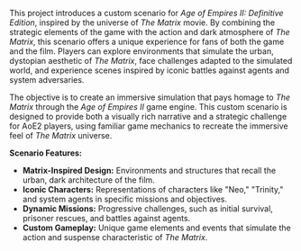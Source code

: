 This project introduces a custom scenario for *Age of Empires II: Definitive Edition*, inspired by the universe of *The Matrix* movie. By combining the strategic elements of the game with the action and dark atmosphere of *The Matrix*, this scenario offers a unique experience for fans of both the game and the film. Players can explore environments that simulate the urban, dystopian aesthetic of *The Matrix*, face challenges adapted to the simulated world, and experience scenes inspired by iconic battles against agents and system adversaries.

The objective is to create an immersive simulation that pays homage to *The Matrix* through the *Age of Empires II* game engine. This custom scenario is designed to provide both a visually rich narrative and a strategic challenge for AoE2 players, using familiar game mechanics to recreate the immersive feel of *The Matrix* universe.

**Scenario Features:**

- **Matrix-Inspired Design:** Environments and structures that recall the urban, dark architecture of the film.
- **Iconic Characters:** Representations of characters like "Neo," "Trinity," and system agents in specific missions and objectives.
- **Dynamic Missions:** Progressive challenges, such as initial survival, prisoner rescues, and battles against agents.
- **Custom Gameplay:** Unique game elements and events that simulate the action and suspense characteristic of *The Matrix*.
